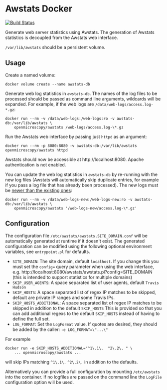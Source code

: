 # Awstats Docker

[![Build Status](https://travis-ci.org/ome/awstats-docker.svg?branch=master)](https://travis-ci.org/ome/awstats-docker)

Generate web server statistics using Awstats.
The generation of Awstats statistics is decoupled from the Awstats web interface.

`/var/lib/awstats` should be a persistent volume.


## Usage

Create a named volume:

    docker volume create --name awstats-db

Generate web log statistics in `awstats-db`.
The names of the log files to be processed should be passed as command line arguments, wildcards will be expanded.
For example, if the web logs are `/data/web-logs/access.log-*.gz`:

    docker run --rm -v /data/web-logs:/web-logs:ro -v awstats-db:/var/lib/awstats \
        openmicroscopy/awstats /web-logs/access.log-\*.gz

Run the Awstats web interface by passing just `httpd` as an argument:

    docker run --rm -p 8080:8080 -v awstats-db:/var/lib/awstats openmicroscopy/awstats httpd

Awstats should now be accessible at http://localhost:8080.
Apache authentication is not enabled.

You can update the web log statistics in `awstats-db` by re-running with the new log files (Awstats will automatically skip duplicate entries, for example if you pass a log file that has already been processed).
The new logs must be [newer than the existing ones](http://www.awstats.org/docs/awstats_faq.html#OLDLOG):

    docker run --rm -v /data/web-logs-new:/web-logs-new:ro -v awstats-db:/var/lib/awstats \
        openmicroscopy/awstats '/web-logs-new/access.log-\*.gz'


## Configuration

The configuration file `/etc/awstats/awstats.SITE_DOMAIN.conf` will be automatically generated at runtime if it doesn't exist.
The generated configuration can be modified using the following optional environment variables, see `entrypoint.pl` for defaults.
- `SITE_DOMAIN`: The site domain, default `localhost`.
  If you change this you must set the `config=` query parameter when using the web interface, e.g. http://localhost:8080/awstats/awstats.pl?config=SITE_DOMAIN (this is intended to support statistics for multiple domains)
- `SKIP_USER_AGENTS`: A space separated list of user agents, default `Travis Hudson`
- `SKIP_HOSTS`: A space separated list of regex IP matches to be skipped, default are private IP ranges and some Travis IPs.
- `SKIP_HOSTS_ADDITIONAL`: A space separated list of regex IP matches to be skipped in addition to the default `SKIP_HOSTS`
  This is provided so that you can add additional regexs to the default `SKIP_HOSTS` instead of having to define the full set.
- `LOG_FORMAT`: Set the `LogFormat` value. If quotes are desired, they should be added by the caller: `-e LOG_FORMAT=\"...\"`

For example

    docker run -e SKIP_HOSTS_ADDITIONAL="^1\.1\.  ^2\.2\. " \
        ... openmicroscopy/awstats ...

will skip IPs matching `^1\.1\.` `^2\.2\.` in addition to the defaults.

Alternatively you can provide a full configuration by mounting `/etc/awstats` into the container.
If no logfiles are passed on the command line the `LogFile` configuration option will be used.
